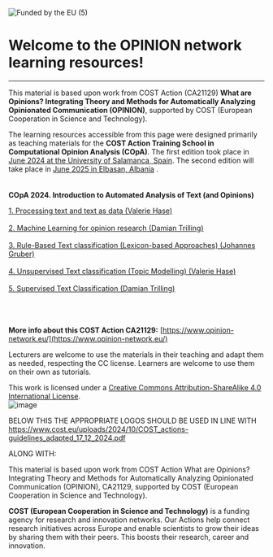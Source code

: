 
![Funded by the EU (5)](https://github.com/user-attachments/assets/0307ca8e-50a5-44a7-aef7-b36af5df794b)

# Welcome to the OPINION network learning resources! 
---
This material is based upon work from COST Action (CA21129) **What are Opinions? Integrating Theory and Methods for Automatically Analyzing Opinionated Communication (OPINION)**, supported by COST (European Cooperation in Science and Technology). <br>

The learning resources accessible from this page were designed primarily as teaching materials for the **COST Action Training School in Computational Opinion Analysis (COpA)**. The first edition took place in [June 2024 at the University of Salamanca, Spain](https://www.opinion-network.eu/updates/cost-action-training-school-in-salamanca-spain_2023-11-07). The second edition will take place in [June 2025 in Elbasan, Albania](https://www.opinion-network.eu/updates/cost-action-training-school-in-tirana-albania_2025-01-29) . <br> 
<br>
<br>
**COpA 2024. Introduction to Automated Analysis of Text (and Opinions)** <br>

[1. Processing text and text as data (Valerie Hase)](https://github.com/valeriehase/Salamanca-CSS-SummerSchool/tree/main)<br>
<br>
[2. Machine Learning for opinion research (Damian Trilling)](https://github.com/damian0604/teaching-cost) <br>
<br>
[3. Rule-Based Text classification (Lexicon-based Approaches) (Johannes Gruber)](https://github.com/JBGruber/copa_summer-school-dictionary) <br>
<br>
[4. Unsupervised Text classification (Topic Modelling) (Valerie Hase)](https://github.com/valeriehase/Salamanca-CSS-SummerSchool/tree/main) <br>
<br>
[5. Supervised Text Classification (Damian Trilling)](https://github.com/damian0604/teaching-cost) <br>
<br>
<br>
<br>

**More info about this COST Action CA21129:** [https://www.opinion-network.eu/](https://www.opinion-network.eu/)
<br>

Lecturers are welcome to use the materials in their teaching and adapt them as needed, respecting the CC license. Learners are welcome to use them on their own as tutorials. <br>

This work is licensed under a [Creative Commons Attribution-ShareAlike 4.0 International License](https://creativecommons.org/licenses/by-sa/4.0/). <br>
![image](https://github.com/user-attachments/assets/afea7a71-101b-4c98-a80a-ffcf170c0bf4)

BELOW THIS THE APPROPRIATE LOGOS SHOULD BE USED IN LINE WITH https://www.cost.eu/uploads/2024/10/COST_actions-guidelines_adapted_17_12_2024.pdf

ALONG WITH:

This material is based upon work from COST Action What are Opinions? Integrating Theory and Methods for Automatically Analyzing Opinionated Communication (OPINION), CA21129, supported by COST (European Cooperation in Science and Technology).

**COST (European Cooperation in Science and Technology)** is a funding agency for research and innovation networks. Our Actions help connect research initiatives across Europe and enable scientists to grow their ideas by sharing them with their peers. This boosts their research, career and innovation.
